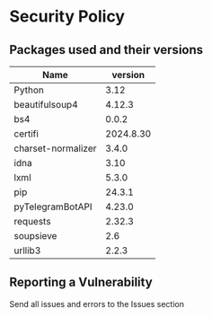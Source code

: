 # Security Policy

## Packages used and their versions

|Name|version|
|-|-------------|
|Python|3.12|
|beautifulsoup4|4.12.3|
|bs4|0.0.2|
|certifi|2024.8.30|
|charset-normalizer|3.4.0|
|idna|3.10|
|lxml|5.3.0|
|pip|24.3.1|
|pyTelegramBotAPI|4.23.0|
|requests|2.32.3|
|soupsieve|2.6|
|urllib3|2.2.3|


## Reporting a Vulnerability

Send all issues and errors to the Issues section
